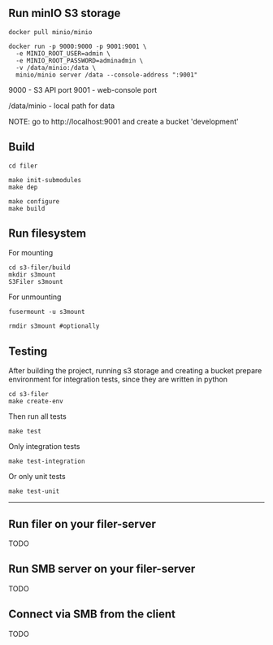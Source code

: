 

## Run minIO S3 storage 
```
docker pull minio/minio
```
```
docker run -p 9000:9000 -p 9001:9001 \
  -e MINIO_ROOT_USER=admin \
  -e MINIO_ROOT_PASSWORD=adminadmin \
  -v /data/minio:/data \
  minio/minio server /data --console-address ":9001"
```
9000 - S3 API port
9001 - web-console port

/data/minio - local path for data

NOTE: go to http://localhost:9001 and create a bucket 'development'

## Build
```
cd filer

make init-submodules
make dep

make configure
make build

```
## Run filesystem

For mounting
```
cd s3-filer/build
mkdir s3mount
S3Filer s3mount
```

For unmounting
```
fusermount -u s3mount

rmdir s3mount #optionally
```
## Testing
After building the project, running s3 storage and creating a bucket
prepare environment for integration tests, since they are written in python

```
cd s3-filer
make create-env
```

Then run all tests
```
make test
```

Only integration tests
```
make test-integration
```

Or only unit tests
```
make test-unit
```

---------------------

## Run filer on your filer-server
TODO

## Run SMB server on your filer-server
TODO

## Connect via SMB from the  client
TODO